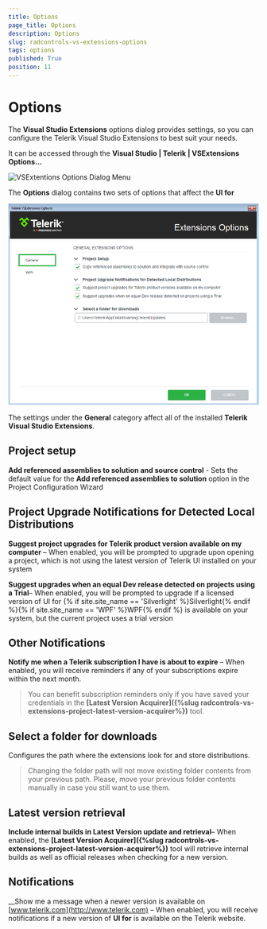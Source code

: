 ```yaml
---
title: Options
page_title: Options
description: Options
slug: radcontrols-vs-extensions-options
tags: options
published: True
position: 11
---
```


# Options



The __Visual Studio Extensions__ options dialog provides settings, so you can configure the Telerik Visual Studio Extensions to best suit your needs.

It can be accessed through the __Visual Studio | Telerik | VSExtensions Options…__

![VSExtentions Options Dialog Menu](images/VSExtentions_OptionsDialogMenu.png)

The __Options__ dialog contains two sets of options that affect the __UI for__

![VSExtentions Options Dialog General](images/VSExtentions_OptionsDialogGeneral.png)

The settings under the __General__ category affect all of the installed __Telerik Visual Studio Extensions__.

## Project setup

__Add referenced assemblies to solution and source control__ - Sets the default value for the __Add referenced assemblies to solution__ option in the Project Configuration Wizard
        

## Project Upgrade Notifications for Detected Local Distributions


__Suggest project upgrades for Telerik product version available on my computer__ – When enabled, you will be prompted to upgrade upon opening a project, which is not using the latest version of Telerik UI installed on your system

__Suggest upgrades when an equal Dev release detected on projects using a Trial__– When enabled, you will be prompted to upgrade if a licensed version of UI for {% if site.site_name == 'Silverlight' %}Silverlight{% endif %}{% if site.site_name == 'WPF' %}WPF{% endif %} is available on your system, but the current project uses a trial version

## Other Notifications

__Notify me when a Telerik subscription I have is about to expire__ – When enabled, you will receive reminders if any of your subscriptions expire within the next month.
        

>You can benefit subscription reminders only if you have saved your credentials in the __[Latest Version Acquirer]({%slug radcontrols-vs-extensions-project-latest-version-acquirer%})__ tool.
          

## Select a folder for downloads

Configures the path where the extensions look for and store distributions.
            

>Changing the folder path will not move existing folder contents from your previous path. Please, move your previous folder contents manually in case you still want to use them.
              

## Latest version retrieval

__Include internal builds in Latest Version update and retrieval__– When enabled, the __[Latest Version Acquirer]({%slug radcontrols-vs-extensions-project-latest-version-acquirer%})__ tool will retrieve internal builds as well as official releases when checking for a new version.

## Notifications

__Show me a message when a newer version is available on [www.telerik.com](http://www.telerik.com) – When enabled, you will receive notifications if a new version of __UI for__ is available on the Telerik website.
